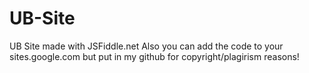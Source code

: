# UB-Site
UB Site made with JSFiddle.net
Also you can add the code to your sites.google.com but put in my github for copyright/plagirism reasons!
